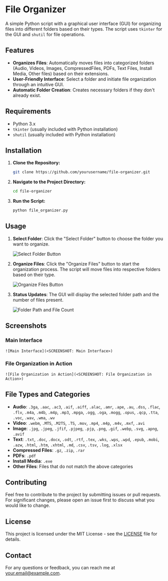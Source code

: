 # File Organizer

A simple Python script with a graphical user interface (GUI) for organizing files into different folders based on their types. The script uses `tkinter` for the GUI and `shutil` for file operations.

## Features

- **Organizes Files**: Automatically moves files into categorized folders (Audio, Videos, Images, CompressedFiles, PDFs, Text Files, Install Media, Other files) based on their extensions.
- **User-Friendly Interface**: Select a folder and initiate file organization through an intuitive GUI.
- **Automatic Folder Creation**: Creates necessary folders if they don't already exist.

## Requirements

- Python 3.x
- `tkinter` (usually included with Python installation)
- `shutil` (usually included with Python installation)

## Installation

1. **Clone the Repository:**

    ```bash
    git clone https://github.com/yourusername/file-organizer.git
    ```

2. **Navigate to the Project Directory:**

    ```bash
    cd file-organizer
    ```

3. **Run the Script:**

    ```bash
    python file_organizer.py
    ```

## Usage

1. **Select Folder**: Click the "Select Folder" button to choose the folder you want to organize.

    ![Select Folder Button](<SCREENSHOT: Select Folder Button>)

2. **Organize Files**: Click the "Organize Files" button to start the organization process. The script will move files into respective folders based on their type.

    ![Organize Files Button](<SCREENSHOT: Organize Files Button>)

3. **Status Updates**: The GUI will display the selected folder path and the number of files present.

    ![Folder Path and File Count](<SCREENSHOT: Folder Path and File Count>)

## Screenshots

### Main Interface

    ![Main Interface](<SCREENSHOT: Main Interface>)

### File Organization in Action

    ![File Organization in Action](<SCREENSHOT: File Organization in Action>)

## File Types and Categories

- **Audio**: `.3ga`, `.aac`, `.ac3`, `.aif`, `.aiff`, `.alac`, `.amr`, `.ape`, `.au`, `.dss`, `.flac`, `.flv`, `.m4a`, `.m4b`, `.m4p`, `.mp3`, `.mpga`, `.ogg`, `.oga`, `.mogg`, `.opus`, `.qcp`, `.tta`, `.voc`, `.wav`, `.wma`, `.wv`
- **Video**: `.webm`, `.MTS`, `.M2TS`, `.TS`, `.mov`, `.mp4`, `.m4p`, `.m4v`, `.mxf`, `.avi`
- **Image**: `.jpg`, `.jpeg`, `.jfif`, `.pjpeg`, `.pjp`, `.png`, `.gif`, `.webp`, `.svg`, `.apng`, `.avif`
- **Text**: `.txt`, `.doc`, `.docx`, `.odt`, `.rtf`, `.tex`, `.wks`, `.wps`, `.wpd`, `.epub`, `.mobi`, `.azw`, `.html`, `.htm`, `.xhtml`, `.md`, `.csv`, `.tsv`, `.log`, `.xlsx`
- **Compressed Files**: `.gz`, `.zip`, `.rar`
- **PDFs**: `.pdf`
- **Install Media**: `.exe`
- **Other Files**: Files that do not match the above categories

## Contributing

Feel free to contribute to the project by submitting issues or pull requests. For significant changes, please open an issue first to discuss what you would like to change.

## License

This project is licensed under the MIT License - see the [LICENSE](LICENSE) file for details.

## Contact

For any questions or feedback, you can reach me at [your.email@example.com](mailto:your.email@example.com).
